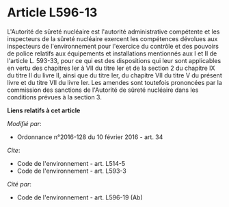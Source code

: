# Article L596-13

L'Autorité de sûreté nucléaire est l'autorité administrative compétente et les inspecteurs de la sûreté nucléaire exercent
les compétences dévolues aux inspecteurs de l'environnement pour l'exercice du contrôle et des pouvoirs de police relatifs
aux équipements et installations mentionnés aux I et II de l'article L. 593-33, pour ce qui est des dispositions qui leur
sont applicables en vertu des chapitres Ier à VII du titre Ier et de la section 2 du chapitre IX du titre II du livre II,
ainsi que du titre Ier, du chapitre VII du titre V du présent livre et du titre VII du livre Ier. Les amendes sont toutefois
prononcées par la commission des sanctions de l'Autorité de sûreté nucléaire dans les conditions prévues à la section 3.

**Liens relatifs à cet article**

_Modifié par_:

  - Ordonnance n°2016-128 du 10 février 2016 - art. 34

_Cite_:

  - Code de l'environnement - art. L514-5
  - Code de l'environnement - art. L593-3

_Cité par_:

  - Code de l'environnement - art. L596-19 (Ab)
